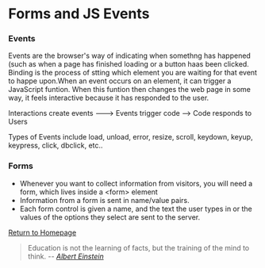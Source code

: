 # Forms and JS Events

### Events

Events are the browser's way of indicating when somethng has happened (such as when a page has finished loading or a button haas been clicked. Binding is the process of stting which element you are waiting for that event to happe upon.When an event occurs on an element, it can trigger a JavaScript funtion. When this funtion then changes the web page in some way, it feels interactive because it has responded to the user.  

Interactions create events ---> Events trigger code --> Code responds to Users

Types of Events include load, unload, error, resize, scroll, keydown, keyup, keypress, click, dbclick, etc..

  
### Forms

* Whenever you want to collect information from visitors, you will need a form, which lives inside a \<form> element
* Information from a form is sent in name/value pairs.
* Each form control is given a name, and the text the user types in or the values of the options they select are sent to the server.




[Return to Homepage](https://claudiobailon.github.io/reading-notes/)


 
>Education is not the learning of facts,
>but the training of the mind to think.
> -- <cite>[Albert Einstein][1]</cite>

[1]:https://www.goodreads.com/quotes/6137386-education-is-not-the-learning-of-facts-but-the-training  
